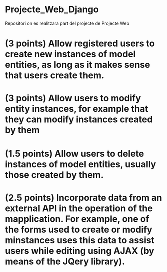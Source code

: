 # Projecte_Web_Django
Repositori on es realitzara part del projecte de Projecte Web

# **(3 points)** Allow registered users to create new instances of model entities, as long as it makes sense that users create them.



# **(3 points)** Allow users to modify entity instances, for example that they can modify instances created by them



# **(1.5 points)** Allow users to delete instances of model entities, usually those created by them.



# **(2.5 points)** Incorporate data from an external API in the operation of the mapplication. For example, one of the forms used to create or modify minstances uses this data to assist users while editing using AJAX (by means of the JQery library).
